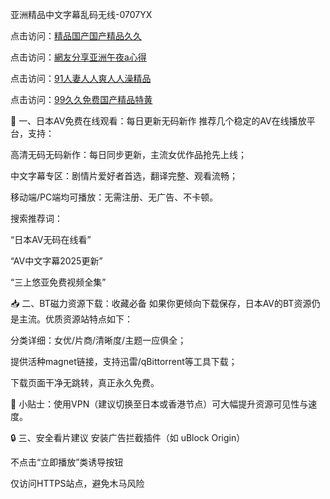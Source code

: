 亚洲精品中文字幕乱码无线-0707YX

点击访问：<a href="https://bered.pages.dev/">精品国产国产精品久久</a>

点击访问：<a href="https://bered.pages.dev/">網友分享亚洲午夜a心得</a>

点击访问：<a href="https://bsdf-5f5.pages.dev/">91人妻人人爽人人澡精品</a>

点击访问：<a href="https://bsdf-5f5.pages.dev/">99久久免费国产精品特黄</a>

🎥 一、日本AV免费在线观看：每日更新无码新作
推荐几个稳定的AV在线播放平台，支持：

高清无码无码新作：每日同步更新，主流女优作品抢先上线；

中文字幕专区：剧情片爱好者首选，翻译完整、观看流畅；

移动端/PC端均可播放：无需注册、无广告、不卡顿。

搜索推荐词：

“日本AV无码在线看”

“AV中文字幕2025更新”

“三上悠亚免费视频全集”

📥 二、BT磁力资源下载：收藏必备
如果你更倾向下载保存，日本AV的BT资源仍是主流。优质资源站特点如下：

分类详细：女优/片商/清晰度/主题一应俱全；

提供活种magnet链接，支持迅雷/qBittorrent等工具下载；

下载页面干净无跳转，真正永久免费。

📌 小贴士：使用VPN（建议切换至日本或香港节点）可大幅提升资源可见性与速度。

🔒 三、安全看片建议
安装广告拦截插件（如 uBlock Origin）

不点击“立即播放”类诱导按钮

仅访问HTTPS站点，避免木马风险

<span style="display:none;">[Canonical link]( https://github.com/nhan20250707/nhan9 ）</span>
